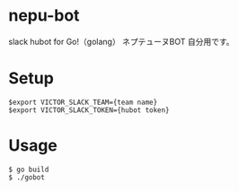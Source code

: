 nepu-bot
=====

slack hubot for Go!（golang）
ネプテューヌBOT 自分用です。

# Setup

```
$export VICTOR_SLACK_TEAM={team name}
$export VICTOR_SLACK_TOKEN={hubot token}
```

# Usage

```
$ go build
$ ./gobot
```

